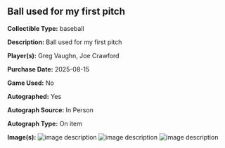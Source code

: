 ## Ball used for my first pitch

**Collectible Type:** baseball

**Description:** Ball used for my first pitch

**Player(s):** Greg Vaughn, Joe Crawford

**Purchase Date:** 2025-08-15

**Game Used:** No

**Autographed:** Yes

**Autograph Source:** In Person

**Autograph Type:** On item

**Image(s):** 
![image description](/public/images/collectibles/first-pitch-mlb-ball-greg-vaughn-auto.jpg)
![image description](/public/images/collectibles/first-pitch-mlb-ball-joe-crawford-auto.jpg)
![image description](/public/images/collectibles/first-pitch-mlb-ball-label.jpg)

